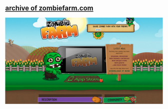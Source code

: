 ## [archive of zombiefarm.com](https://n1ghtshade.github.io)

[![zombiefarm.com](github-photo.png)](https://n1ghtshade.github.io)
